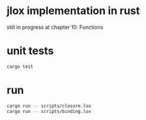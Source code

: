 # jlox implementation in rust
still in progress at chapter 10: Functions

# unit tests
```bash
cargo test
```

# run
```bash
cargo run -- scripts/closure.lox
cargo run -- scripts/binding.lox
```